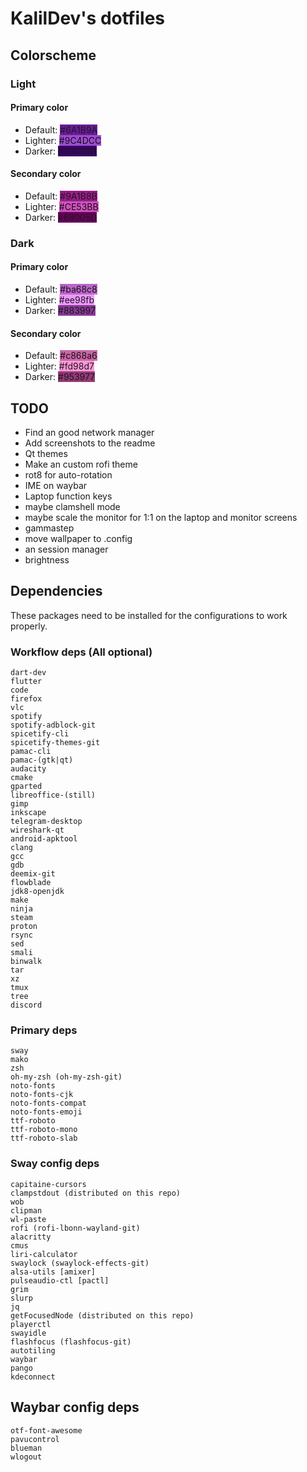 # KalilDev's dotfiles

## Colorscheme

### Light

#### Primary color
* Default: <span style="background: #6A1B9A">#6A1B9A</span>
* Lighter: <span style="background: #9C4DCC;color: rgba(0,0,0,0.87)">#9C4DCC</span>
* Darker: <span style="background: #38006B">#38006B</span>

#### Secondary color
* Default: <span style="background: #9A1B8B">#9A1B8B</span>
* Lighter: <span style="background: #CE53BB;color: rgba(0,0,0,0.87)">#CE53BB</span>
* Darker: <span style="background: #68005D">#68005D</span>

### Dark

#### Primary color
* Default: <span style="background: #ba68c8;color: rgba(0,0,0,0.87)">#ba68c8</span>
* Lighter: <span style="background: #ee98fb;color: rgba(0,0,0,0.87)">#ee98fb</span>
* Darker: <span style="background: #883997">#883997</span>

#### Secondary color
* Default: <span style="background: #c868a6;color: rgba(0,0,0,0.87)">#c868a6</span>
* Lighter: <span style="background: #fd98d7;color: rgba(0,0,0,0.87)">#fd98d7</span>
* Darker: <span style="background: #953977">#953977</span>

## TODO

* Find an good network manager
* Add screenshots to the readme
* Qt themes
* Make an custom rofi theme
* rot8 for auto-rotation
* IME on waybar
* Laptop function keys
* maybe clamshell mode
* maybe scale the monitor for 1:1 on the laptop and monitor screens
* gammastep
* move wallpaper to .config
* an session manager
* brightness

## Dependencies
These packages need to be installed for the configurations to work properly.

### Workflow deps (All optional)
```
dart-dev
flutter
code
firefox
vlc
spotify
spotify-adblock-git
spicetify-cli
spicetify-themes-git
pamac-cli
pamac-(gtk|qt)
audacity
cmake
gparted
libreoffice-(still)
gimp
inkscape
telegram-desktop
wireshark-qt
android-apktool
clang
gcc
gdb
deemix-git
flowblade
jdk8-openjdk
make
ninja
steam
proton
rsync
sed
smali
binwalk
tar
xz
tmux
tree
discord
```

### Primary deps
```
sway
mako
zsh
oh-my-zsh (oh-my-zsh-git)
noto-fonts
noto-fonts-cjk
noto-fonts-compat
noto-fonts-emoji
ttf-roboto
ttf-roboto-mono
ttf-roboto-slab
```

### Sway config deps
```
capitaine-cursors
clampstdout (distributed on this repo)
wob
clipman
wl-paste
rofi (rofi-lbonn-wayland-git)
alacritty
cmus
liri-calculator
swaylock (swaylock-effects-git)
alsa-utils [amixer]
pulseaudio-ctl [pactl]
grim
slurp
jq
getFocusedNode (distributed on this repo)
playerctl
swayidle
flashfocus (flashfocus-git)
autotiling
waybar
pango
kdeconnect
```
## Waybar config deps
```
otf-font-awesome
pavucontrol
blueman
wlogout
```
